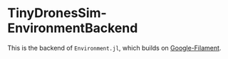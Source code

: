 # TinyDronesSim-EnvironmentBackend

This is the backend of `Environment.jl`, which builds on [Google-Filament](https://github.com/google/filament).
